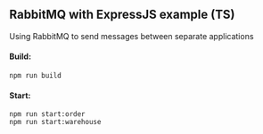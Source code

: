 ## RabbitMQ with ExpressJS example (TS)

Using RabbitMQ to send messages between separate applications

#### Build:

```
npm run build
```

#### Start:

```
npm run start:order
npm run start:warehouse
```
